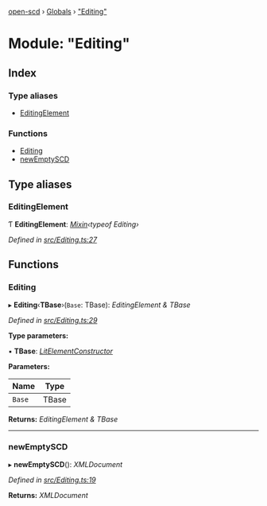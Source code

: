 [open-scd](../README.md) › [Globals](../globals.md) › ["Editing"](_editing_.md)

# Module: "Editing"

## Index

### Type aliases

* [EditingElement](_editing_.md#editingelement)

### Functions

* [Editing](_editing_.md#editing)
* [newEmptySCD](_editing_.md#newemptyscd)

## Type aliases

###  EditingElement

Ƭ **EditingElement**: *[Mixin](_foundation_.md#mixin)‹typeof Editing›*

*Defined in [src/Editing.ts:27](https://github.com/openscd/open-scd/blob/56480b8/src/Editing.ts#L27)*

## Functions

###  Editing

▸ **Editing**‹**TBase**›(`Base`: TBase): *EditingElement & TBase*

*Defined in [src/Editing.ts:29](https://github.com/openscd/open-scd/blob/56480b8/src/Editing.ts#L29)*

**Type parameters:**

▪ **TBase**: *[LitElementConstructor](_foundation_.md#litelementconstructor)*

**Parameters:**

Name | Type |
------ | ------ |
`Base` | TBase |

**Returns:** *EditingElement & TBase*

___

###  newEmptySCD

▸ **newEmptySCD**(): *XMLDocument*

*Defined in [src/Editing.ts:19](https://github.com/openscd/open-scd/blob/56480b8/src/Editing.ts#L19)*

**Returns:** *XMLDocument*
